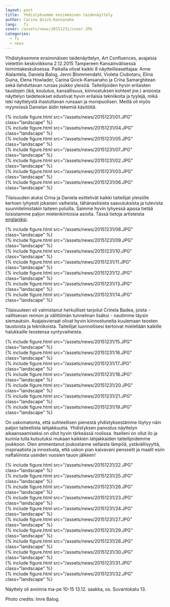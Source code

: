```yaml
---
layout: post
title:  Yhdistyksemme ensimmäinen taidenäyttely
author: Carina Qvick-Kansanaho
lang:   fi
cover: /assets/news/20151231/cover.JPG
categories:
  - fi
  - news
---
```


Yhdistyksemme ensimmäisen taidenäyttelyn, Art Confluences, avajaisia vietettiin keskiviikkona 2.12.2015 Tampereen Kansainvälisessä  toimintakeskuksessa. Paikalla olivat kaikki 8 näytteilleasettajaa: Anne Alalantela, Daniela Balog, Jenni Blommendahl, Violeta Ciubotaru, Elina Guina, Elena Howlader, Carina Qvick-Kansanaho ja Crina Samarghitean sekä ilahduttavan runsas joukko yleisöä. Taiteilijoiden hyvin erilaisten taustojen (ikä, koulutus, kansallisuus, kiinnostuksen kohteet jne.) ansiosta näyttelyn taideteokset edustivat hyvin erilaisia tekniikoita ja tyylejä, mikä teki näyttelystä ihastuttavan runsaan ja monipuolisen. Meillä oli myös myynnissä Danielan äidin tekemiä käsitöitä.

<div class="row">
  <div class="col-md-6">
  {% include figure.html src="/assets/news/20151231/01.JPG" class="landscape" %}
  </div>
  <div class="col-md-6">
  {% include figure.html src="/assets/news/20151231/04.JPG" class="landscape" %}
  </div>
  <div class="col-md-6">
  {% include figure.html src="/assets/news/20151231/05.JPG" class="landscape" %}
  </div>
  <div class="col-md-6">
  {% include figure.html src="/assets/news/20151231/07.JPG" class="landscape" %}
  </div>
  <div class="col-md-4">
  {% include figure.html src="/assets/news/20151231/02.JPG" class="landscape" %}
  </div>
  <div class="col-md-4">
  {% include figure.html src="/assets/news/20151231/03.JPG" class="landscape" %}
  </div>
  <div class="col-md-4">
  {% include figure.html src="/assets/news/20151231/06.JPG" class="landscape" %}
  </div>
</div>

Tilaisuuden aluksi Crina ja Daniela esittelivät kaikki taiteilijat yleisölle kertoen lyhyesti jokaisen vaiheista, tähänastisista saavutuksista ja tulevista suunnitelmistakin taiteen poluilla. Saimme hyvin lyhyessä ajassa tietää toisistamme paljon mielenkiintoisia asioita. Tässä tietoja artisteista [englaniksi](/news/en/2015/12/08/art-confluences.html).

<div class="row">
  <div class="col-md-6">
  {% include figure.html src="/assets/news/20151231/08.JPG" class="landscape" %}
  </div>
  <div class="col-md-6">
  {% include figure.html src="/assets/news/20151231/09.JPG" class="landscape" %}
  </div>
  <div class="col-md-6">
  {% include figure.html src="/assets/news/20151231/10.JPG" class="landscape" %}
  </div>
</div>
<div class="row">
  <div class="col-md-6">
  {% include figure.html src="/assets/news/20151231/11.JPG" class="landscape" %}
  </div>
  <div class="col-md-6">
  {% include figure.html src="/assets/news/20151231/12.JPG" class="landscape" %}
  </div>
  <div class="col-md-6">
  {% include figure.html src="/assets/news/20151231/13.JPG" class="landscape" %}
  </div>
  <div class="col-md-6">
  {% include figure.html src="/assets/news/20151231/14.JPG" class="landscape" %}
  </div>
</div>

Tilaisuuteen oli valmistanut herkulliset tarjoilut Crinela Badea, joista - vallitsevan rennon ja välittömän tunnelman lisäksi - nautimme täysin siemauksin. Avajaisvieraat olivat hyvin kiinnostuneita kuulemaan teosten taustoista ja tekniikoista. Taiteilijat luonnollisesi kertoivat mielellään kaikille halukkaille teostensa syntyvaiheista. 

<div class="row">
  <div class="col-md-6">
  {% include figure.html src="/assets/news/20151231/15.JPG" class="landscape" %}
  </div>
  <div class="col-md-6">
  {% include figure.html src="/assets/news/20151231/16.JPG" class="landscape" %}
  </div>
  <div class="col-md-6">
  {% include figure.html src="/assets/news/20151231/17.JPG" class="landscape" %}
  </div>
  <div class="col-md-6">
  {% include figure.html src="/assets/news/20151231/18.JPG" class="landscape" %}
  </div>
  <div class="col-md-6">
  {% include figure.html src="/assets/news/20151231/20.JPG" class="landscape" %}
  </div>
  <div class="col-md-6">
  {% include figure.html src="/assets/news/20151231/21.JPG" class="landscape" %}
  </div>
  <div class="col-md-3">
  </div>
  <div class="col-md-6">
  {% include figure.html src="/assets/news/20151231/19.JPG" class="landscape" %}
  </div>
</div>

On uskomatonta, että suhteellisen pienestä yhdistyksestämme löytyy näin paljon taiteellista lahjakkuutta. Yhdistyksen panostus näyttelyn aikaansaamiseksi on ollut hyvin tärkeässä roolissa. Itselleni on ollut ilo ja kunnia tulla kutsutuksi mukaan kaikkien lahjakkaiden taiteilijoidemme joukkoon. Olen ammentanut joukostanne sellaista lämpöä, ystävällisyyttä, inspiraatiota ja innostusta, että uskon pian kaivavani pensselit ja maalit esiin naftaliinista useiden vuosien tauon jälkeen! 

<div class="row">
  <div class="col-md-4">
  {% include figure.html src="/assets/news/20151231/22.JPG" class="landscape" %}
  </div>
  <div class="col-md-4">
  {% include figure.html src="/assets/news/20151231/25.JPG" class="landscape" %}
  </div>
  <div class="col-md-4">
  {% include figure.html src="/assets/news/20151231/26.JPG" class="landscape" %}
  </div>
  <div class="col-md-6">
  {% include figure.html src="/assets/news/20151231/23.JPG" class="landscape" %}
  </div>
  <div class="col-md-6">
  {% include figure.html src="/assets/news/20151231/24.JPG" class="landscape" %}
  </div>
  <div class="col-md-6">
  {% include figure.html src="/assets/news/20151231/27.JPG" class="landscape" %}
  </div>
  <div class="col-md-6">
  {% include figure.html src="/assets/news/20151231/29.JPG" class="landscape" %}
  </div>
  <div class="col-md-4">
  {% include figure.html src="/assets/news/20151231/28.JPG" class="landscape" %}
  </div>
  <div class="col-md-4">
  {% include figure.html src="/assets/news/20151231/30.JPG" class="landscape" %}
  </div>
  <div class="col-md-4">
  {% include figure.html src="/assets/news/20151231/31.JPG" class="landscape" %}
  </div>
  <div class="col-md-3">
  </div>
  <div class="col-md-6">
  {% include figure.html src="/assets/news/20151231/32.JPG" class="landscape" %}
  </div>
</div>

Näyttely oli avoinna ma-pe 10-15  13.12. saakka, os. Suvantokatu 13.

Photo credits: Imre Balog.
